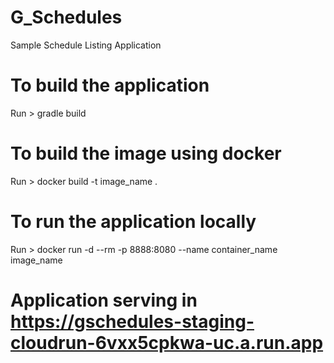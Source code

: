 # G_Schedules
Sample Schedule Listing Application

# To build the application
Run > gradle build

# To build the image using docker
Run > docker build -t image_name .

# To run the application locally
Run > docker run -d --rm -p 8888:8080 --name container_name image_name

# Application serving in https://gschedules-staging-cloudrun-6vxx5cpkwa-uc.a.run.app

